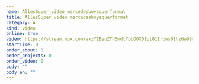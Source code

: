 ```yaml
---
name: AllesSuper_video_mercedesboysquerformat
title: AllesSuper_video_mercedesboysquerformat
category: A
kind: video
online: true
video: https://stream.mux.com/axzYIBeuZTh5mdtYpbOOX01pt01Irbws01hzGw99n5XJrI
startTime: 0
order_about: 0
order_projects: 0
order_video: 0
body: ""
body_en: ""
---
```

